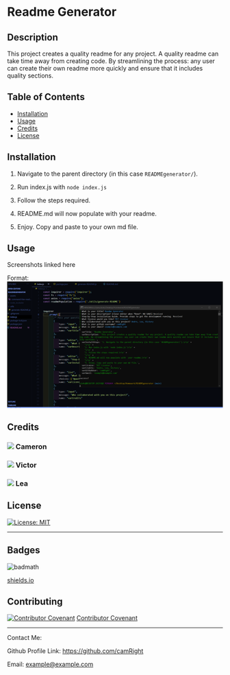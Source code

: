 
# Readme Generator

## Description 

This project creates a quality readme for any project. A quality readme can take time away from creating code. By streamlining the process: any user can create their own readme more quickly and ensure that it includes quality sections.

## Table of Contents


* [Installation](#installation)
* [Usage](#usage)
* [Credits](#credits)
* [License](#license)


## Installation

1. Navigate to the parent directory (in this case `READMEgenerator/`).

2. Run index.js with `node index.js`

3. Follow the steps required.

4. README.md will now populate with  your readme.

5. Enjoy. Copy and paste to your own md file.


## Usage 

Screenshots linked here

Format:
![App in use.](/assets/Bash_use.png)


## Credits

### [![](https://github.com/camRight.png?size=50)](https://github.com/camRight)               Cameron



### [![](https://github.com/Victortran415.png?size=50)](https://github.com/Victortran415)               Victor



### [![](https://github.com/leawilhelmer.png?size=50)](https://github.com/leawilhelmer)               Lea


## License

[![License: MIT](https://img.shields.io/badge/License-MIT-yellow.svg)](https://opensource.org/licenses/MIT)



---


## Badges

![badmath](https://img.shields.io/github/languages/top/nielsenjared/badmath)

[shields.io](https://shields.io/)

## Contributing

[![Contributor Covenant](https://img.shields.io/badge/Contributor%20Covenant-v2.0%20adopted-ff69b4.svg)](code_of_conduct.md)      [Contributor Covenant](https://www.contributor-covenant.org/)

---

Contact Me:

Github Profile Link: https://github.com/camRight

Email: example@example.com
